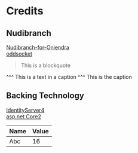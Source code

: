 # Credits 

## Nudibranch

[Nudibranch-for-Oniendra](https://oddsocket.deviantart.com/art/Nudibranch-for-Oniendra-355012631)  
[oddsocket](https://oddsocket.deviantart.com/)  

> This is a blockquote

^^^
This is a text in a caption
^^^ This is the caption

## Backing Technology  
[IdentityServer4](http://docs.identityserver.io/en/release/)   
[asp.net Core2](https://github.com/aspnet)  


Name | Value
-----| -----
Abc  | 16
